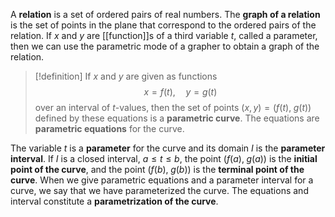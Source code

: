 A **relation** is a set of ordered pairs of real numbers. The **graph of a relation** is the set of points in the plane that correspond to the ordered pairs of the relation. If $x$ and $y$ are [[function]]s of a third variable $t$, called a parameter, then we can use the parametric mode of a grapher to obtain a graph of the relation.
>[!definition]
>If $x$ and $y$ are given as functions
>$$x=f(t),\quad y=g(t)$$
>over an interval of $t$-values, then the set of points $(x, y) = (f(t),\;g(t))$ defined by these equations is a **parametric curve**. The equations are **parametric equations** for the curve.

The variable $t$ is a **parameter** for the curve and its domain $I$ is the **parameter interval**. If $I$ is a closed interval, $a\le t \le b$, the point $(f(a),\;g(a))$ is the **initial point of the curve**, and the point $(f(b),\;g(b))$ is the **terminal point of the curve**. When we give parametric equations and a parameter interval for a curve, we say that we have parameterized the curve. The equations and interval constitute a **parametrization of the curve**.  